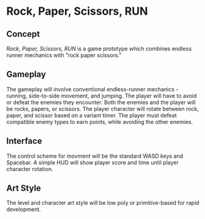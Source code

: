 # Rock, Paper, Scissors, RUN

## Concept
*Rock, Paper, Scissors, RUN* is a game prototype which combines endless runner mechanics with "rock paper scissors." 

## Gameplay
The gameplay will involve conventional endless-runner mechanics - running, side-to-side movement, and jumping. The player will have to avoid or defeat the enemies they encounter. Both the enemies and the player will be rocks, papers, or scissors. The player character will rotate between rock, paper, and scissor based on a variant timer. The player must defeat compatible enemy types to earn points, while avoiding the other enemies. 

## Interface
The control scheme for movment will be the standard WASD keys and Spacebar. A simple HUD will show player score and time until player character rotation.  

## Art Style
The level and character art style will be low poly or primitive-based for rapid development. 
